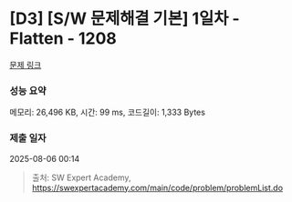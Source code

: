 # [D3] [S/W 문제해결 기본] 1일차 - Flatten - 1208 

[문제 링크](https://swexpertacademy.com/main/code/problem/problemDetail.do?contestProbId=AV139KOaABgCFAYh) 

### 성능 요약

메모리: 26,496 KB, 시간: 99 ms, 코드길이: 1,333 Bytes

### 제출 일자

2025-08-06 00:14



> 출처: SW Expert Academy, https://swexpertacademy.com/main/code/problem/problemList.do